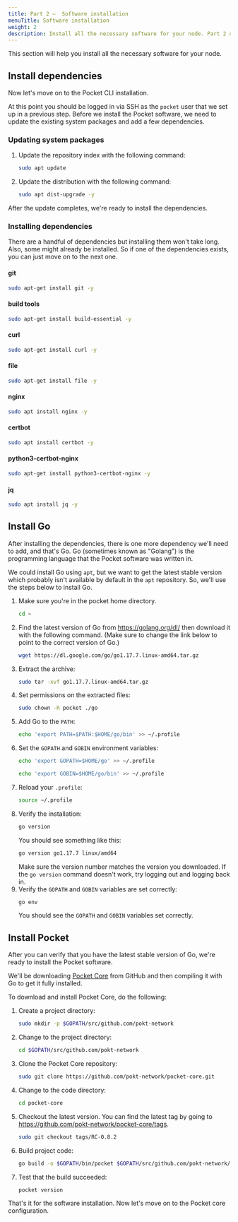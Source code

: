 ```yaml
---
title: Part 2 –  Software installation
menuTitle: Software installation
weight: 2
description: Install all the necessary software for your node. Part 2 of 5 in the Zero to Node tutorial.
---
```



This section will help you install all the necessary software for your node.


## Install dependencies

Now let's move on to the Pocket CLI installation.

At this point you should be logged in via SSH as the `pocket` user that we set up in a previous step. Before we install the Pocket software, we need to update the existing system packages and add a few dependencies.

### Updating system packages

1. Update the repository index with the following command:
    ```bash
    sudo apt update
    ```
2. Update the distribution with the following command:
    ```bash
    sudo apt dist-upgrade -y
    ```

After the update completes, we're ready to install the dependencies.

### Installing dependencies

There are a handful of dependencies but installing them won't take long. Also, some might already be installed. So if one of the dependencies exists, you can just move on to the next one.

#### git

```bash
sudo apt-get install git -y
```

#### build tools
```bash
sudo apt-get install build-essential -y
```

#### curl
```bash
sudo apt-get install curl -y
```

#### file
```bash
sudo apt-get install file -y
```

#### nginx
```bash
sudo apt install nginx -y
```

#### certbot
```bash
sudo apt install certbot -y
```

#### python3-certbot-nginx
```bash
sudo apt-get install python3-certbot-nginx -y
```

#### jq
```bash
sudo apt install jq -y
```


## Install Go

After installing the dependencies, there is one more dependency we'll need to add, and that's Go. Go (sometimes known as "Golang") is the programming language that the Pocket software was written in.

We could install Go using `apt`, but we want to get the latest stable version which probably isn't available by default in the `apt` repository. So, we'll use the steps below to install Go.

1. Make sure you're in the pocket home directory.
    ```bash
    cd ~
    ```
2. Find the latest version of Go from https://golang.org/dl/ then download it with the following command. (Make sure to change the link below to point to the correct version of Go.)
    ```bash
    wget https://dl.google.com/go/go1.17.7.linux-amd64.tar.gz
    ```
3. Extract the archive:
    ```bash
    sudo tar -xvf go1.17.7.linux-amd64.tar.gz
    ```
4. Set permissions on the extracted files:
    ```bash
    sudo chown -R pocket ./go
    ```
5. Add Go to the `PATH`:
    ```bash
    echo 'export PATH=$PATH:$HOME/go/bin' >> ~/.profile
    ```
6. Set the `GOPATH` and `GOBIN` environment variables:
    ```bash
    echo 'export GOPATH=$HOME/go' >> ~/.profile
    ```
    ```bash
    echo 'export GOBIN=$HOME/go/bin' >> ~/.profile
    ```
7. Reload your `.profile`:
    ```bash
    source ~/.profile
    ```
8. Verify the installation:
    ```bash
    go version
    ```
    You should see something like this:
    ```bash
    go version go1.17.7 linux/amd64
    ```
    Make sure the version number matches the version you downloaded. If the `go version` command doesn't work, try logging out and logging back in.
9. Verify the `GOPATH` and `GOBIN` variables are set correctly:
    ```bash
    go env
    ```
    You should see the `GOPATH` and `GOBIN` variables set correctly.


## Install Pocket

After you can verify that you have the latest stable version of Go, we're ready to install the Pocket software.

We'll be downloading [Pocket Core](https://docs.pokt.network/core/) from GitHub and then compiling it with Go to get it fully installed.

To download and install Pocket Core, do the following:

1. Create a project directory:
    ```bash
    sudo mkdir -p $GOPATH/src/github.com/pokt-network
    ```
2. Change to the project directory:
    ```bash
    cd $GOPATH/src/github.com/pokt-network
    ```
3. Clone the Pocket Core repository:
    ```bash
    sudo git clone https://github.com/pokt-network/pocket-core.git
    ```
4. Change to the code directory:
    ```bash
    cd pocket-core
    ```
5. Checkout the latest version. You can find the latest tag by going to https://github.com/pokt-network/pocket-core/tags.
    ```bash
    sudo git checkout tags/RC-0.8.2
    ```
6. Build project code:
    ```bash
    go build -o $GOPATH/bin/pocket $GOPATH/src/github.com/pokt-network/pocket-core/app/cmd/pocket_core/main.go
    ```
7. Test that the build succeeded:
    ```bash
    pocket version
    ```

That's it for the software installation. Now let's move on to the Pocket core configuration.
